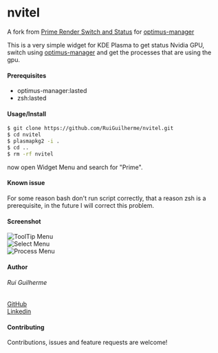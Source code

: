 # nvitel
A fork from [Prime Render Switch and Status](https://store.kde.org/p/1425330/) for [optimus-manager](https://github.com/Askannz/optimus-manager)

This is a very simple widget for KDE Plasma to get status Nvidia GPU, switch using [optimus-manager](https://github.com/Askannz/optimus-manager) and get the processes that are using the gpu.

#### Prerequisites
<ul>
<li>optimus-manager:lasted</li>
<li>zsh:lasted</li>
</ul> 

#### Usage/Install

```bash
$ git clone https://github.com/RuiGuilherme/nvitel.git
$ cd nvitel
$ plasmapkg2 -i .                         
$ cd ..
$ rm -rf nvitel
```

now open Widget Menu and search for "Prime".

#### Known issue
For some reason bash don't run script correctly, that a reason zsh is a prerequisite, in the future I will correct this problem.

#### Screenshot
![ToolTip Menu](https://i.imgur.com/tLFrNMb.png)
<br />
![Select Menu](https://i.imgur.com/Pe9Wvb2.png)
<br />
![Process Menu](https://i.imgur.com/paDrdGe.png)

#### Author
###### Rui Guilherme
[GitHub](https://github.com/RuiGuilherme/)
<br />
[Linkedin](https://www.linkedin.com/in/rui-guilherme/)

#### Contributing
Contributions, issues and feature requests are welcome!

